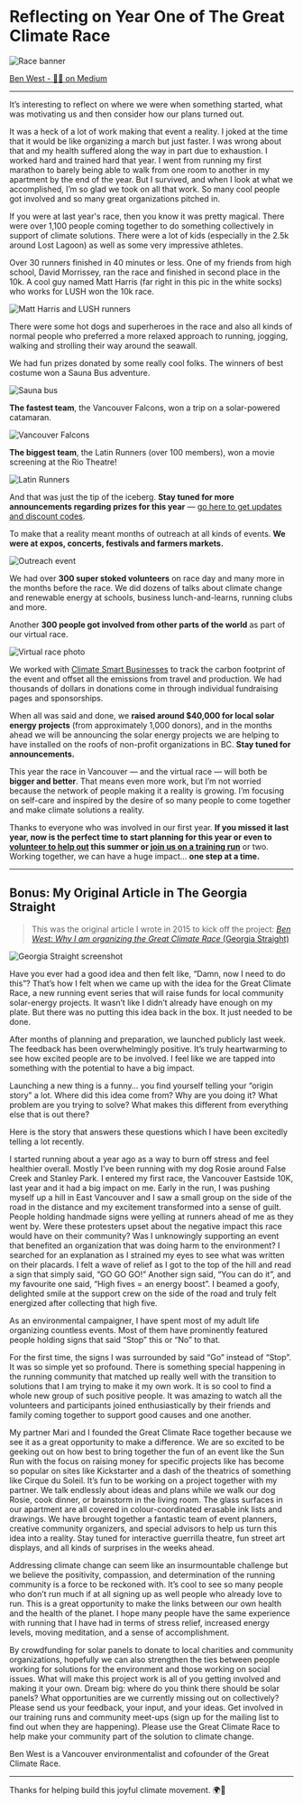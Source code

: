 # Reflecting on Year One of The Great Climate Race

![Race banner](https://miro.medium.com/v2/resize:fit:1200/1*E9OKUmFYEyqjklaXMjEOXg.jpeg)

[Ben West - 🐒🌻 on Medium](https://medium.com/@ben-west)  

---

It’s interesting to reflect on where we were when something started, what was motivating us and then consider how our plans turned out.

It was a heck of a lot of work making that event a reality. I joked at the time that it would be like organizing a march but just faster. I was wrong about that and my health suffered along the way in part due to exhaustion. I worked hard and trained hard that year. I went from running my first marathon to barely being able to walk from one room to another in my apartment by the end of the year. But I survived, and when I look at what we accomplished, I’m so glad we took on all that work. So many cool people got involved and so many great organizations pitched in.

If you were at last year's race, then you know it was pretty magical. There were over 1,100 people coming together to do something collectively in support of climate solutions. There were a lot of kids (especially in the 2.5k around Lost Lagoon) as well as some very impressive athletes.

Over 30 runners finished in 40 minutes or less. One of my friends from high school, David Morrissey, ran the race and finished in second place in the 10k. A cool guy named Matt Harris (far right in this pic in the white socks) who works for LUSH won the 10k race.

![Matt Harris and LUSH runners](https://miro.medium.com/v2/resize:fit:2048/1*98GjLjcC-AQrgLIzjItIZQ.jpeg)

There were some hot dogs and superheroes in the race and also all kinds of normal people who preferred a more relaxed approach to running, jogging, walking and strolling their way around the seawall.

We had fun prizes donated by some really cool folks. The winners of best costume won a Sauna Bus adventure.

![Sauna bus](https://miro.medium.com/v2/resize:fit:2048/1*HfKCwEVq_XBdcrMtOaFUpg.jpeg)

**The fastest team**, the Vancouver Falcons, won a trip on a solar-powered catamaran.

![Vancouver Falcons](https://miro.medium.com/v2/resize:fit:2048/1*8DtVRXh5D_GpPVgAhT-Fpg.jpeg)

**The biggest team**, the Latin Runners (over 100 members), won a movie screening at the Rio Theatre!

![Latin Runners](https://miro.medium.com/v2/resize:fit:2048/1*H7ve9i3XaNS2nIOM-gPbtg.jpeg)

And that was just the tip of the iceberg. **Stay tuned for more announcements regarding prizes for this year** — [go here to get updates and discount codes](http://greatclimaterace.org/join).

To make that a reality meant months of outreach at all kinds of events. **We were at expos, concerts, festivals and farmers markets.**

![Outreach event](https://miro.medium.com/v2/resize:fit:720/format:webp/1*_m6WjHbkUgvbntF_gqwvBA.jpeg)

We had over **300 super stoked volunteers** on race day and many more in the months before the race. We did dozens of talks about climate change and renewable energy at schools, business lunch-and-learns, running clubs and more.

Another **300 people got involved from other parts of the world** as part of our virtual race.

![Virtual race photo](https://miro.medium.com/v2/resize:fit:720/format:webp/1*sPWixos1-R0BIUSMQDH2gg.jpeg)

We worked with [Climate Smart Businesses](https://climatesmartbusiness.com/) to track the carbon footprint of the event and offset all the emissions from travel and production. We had thousands of dollars in donations come in through individual fundraising pages and sponsorships.

When all was said and done, we **raised around $40,000 for local solar energy projects** (from approximately 1,000 donors), and in the months ahead we will be announcing the solar energy projects we are helping to have installed on the roofs of non-profit organizations in BC. **Stay tuned for announcements.**

This year the race in Vancouver — and the virtual race — will both be **bigger and better**. That means even more work, but I’m not worried because the network of people making it a reality is growing. I’m focusing on self-care and inspired by the desire of so many people to come together and make climate solutions a reality.

Thanks to everyone who was involved in our first year. **If you missed it last year, now is the perfect time to start planning for this year or even to [volunteer to help out](http://greatclimaterace.org/volunteer) this summer or [join us on a training run](http://greatclimaterace.org/join)** or two. Working together, we can have a huge impact… **one step at a time.**

---

## Bonus: My Original Article in The Georgia Straight

> This was the original article I wrote in 2015 to kick off the project:
> [_Ben West: Why I am organizing the Great Climate Race_ (Georgia Straight)](http://www.straight.com/news/457376/ben-west-why-i-am-organizing-great-climate-race)

![Georgia Straight screenshot](https://miro.medium.com/v2/resize:fit:1200/1*S5IB12UsNjS0tN20Nxcw_w.jpeg)

Have you ever had a good idea and then felt like, “Damn, now I need to do this”? That’s how I felt when we came up with the idea for the Great Climate Race, a new running event series that will raise funds for local community solar-energy projects. It wasn’t like I didn’t already have enough on my plate. But there was no putting this idea back in the box. It just needed to be done.

After months of planning and preparation, we launched publicly last week. The feedback has been overwhelmingly positive. It’s truly heartwarming to see how excited people are to be involved. I feel like we are tapped into something with the potential to have a big impact.

Launching a new thing is a funny… you find yourself telling your “origin story” a lot. Where did this idea come from? Why are you doing it? What problem are you trying to solve? What makes this different from everything else that is out there?

Here is the story that answers these questions which I have been excitedly telling a lot recently.

I started running about a year ago as a way to burn off stress and feel healthier overall. Mostly I’ve been running with my dog Rosie around False Creek and Stanley Park. I entered my first race, the Vancouver Eastside 10K, last year and it had a big impact on me. Early in the run, I was pushing myself up a hill in East Vancouver and I saw a small group on the side of the road in the distance and my excitement transformed into a sense of guilt. People holding handmade signs were yelling at runners ahead of me as they went by. Were these protesters upset about the negative impact this race would have on their community? Was I unknowingly supporting an event that benefited an organization that was doing harm to the environment? I searched for an explanation as I strained my eyes to see what was written on their placards. I felt a wave of relief as I got to the top of the hill and read a sign that simply said, “GO GO GO!” Another sign said, “You can do it”, and my favourite one said, “High fives = an energy boost”. I beamed a goofy, delighted smile at the support crew on the side of the road and truly felt energized after collecting that high five.

As an environmental campaigner, I have spent most of my adult life organizing countless events. Most of them have prominently featured people holding signs that said “Stop” this or “No” to that.

For the first time, the signs I was surrounded by said “Go” instead of “Stop”. It was so simple yet so profound. There is something special happening in the running community that matched up really well with the transition to solutions that I am trying to make it my own work. It is so cool to find a whole new group of such positive people. It was amazing to watch all the volunteers and participants joined enthusiastically by their friends and family coming together to support good causes and one another.

My partner Mari and I founded the Great Climate Race together because we see it as a great opportunity to make a difference. We are so excited to be geeking out on how best to bring together the fun of an event like the Sun Run with the focus on raising money for specific projects like has become so popular on sites like Kickstarter and a dash of the theatrics of something like Cirque du Soleil. It’s fun to be working on a project together with my partner. We talk endlessly about ideas and plans while we walk our dog Rosie, cook dinner, or brainstorm in the living room. The glass surfaces in our apartment are all covered in colour-coordinated erasable ink lists and drawings. We have brought together a fantastic team of event planners, creative community organizers, and special advisors to help us turn this idea into a reality. Stay tuned for interactive guerrilla theatre, fun street art displays, and all kinds of surprises in the weeks ahead.

Addressing climate change can seem like an insurmountable challenge but we believe the positivity, compassion, and determination of the running community is a force to be reckoned with. It’s cool to see so many people who don’t run much if at all signing up as well people who already love to run. This is a great opportunity to make the links between our own health and the health of the planet. I hope many people have the same experience with running that I have had in terms of stress relief, increased energy levels, moving meditation, and a sense of accomplishment.

By crowdfunding for solar panels to donate to local charities and community organizations, hopefully we can also strengthen the ties between people working for solutions for the environment and those working on social issues. What will make this project work is all of you getting involved and making it your own. Dream big: where do you think there should be solar panels? What opportunities are we currently missing out on collectively? Please send us your feedback, your input, and your ideas. Get involved in our training runs and community meet-ups (sign up for the mailing list to find out when they are happening). Please use the Great Climate Race to help make your community part of the solution to climate change.

Ben West is a Vancouver environmentalist and cofounder of the Great Climate Race.

---

Thanks for helping build this joyful climate movement. 🌍💚
